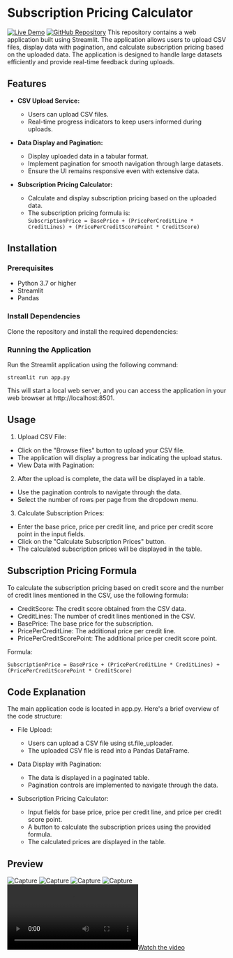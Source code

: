 # Subscription Pricing Calculator
[![Live Demo](https://supersix-projec-p9mb6ja6hasyaz9gfhhmfp.streamlit.app/)](https://supersix-projec-p9mb6ja6hasyaz9gfhhmfp.streamlit.app/)
[![GitHub Repository](https://github.com/Harshita781/Supersix-project/)](https://github.com/Harshita781/Supersix-project/)
This repository contains a web application built using Streamlit. The application allows users to upload CSV files, display data with pagination, and calculate subscription pricing based on the uploaded data. The application is designed to handle large datasets efficiently and provide real-time feedback during uploads.

## Features

- **CSV Upload Service:**
  - Users can upload CSV files.
  - Real-time progress indicators to keep users informed during uploads.
  
- **Data Display and Pagination:**
  - Display uploaded data in a tabular format.
  - Implement pagination for smooth navigation through large datasets.
  - Ensure the UI remains responsive even with extensive data.
  
- **Subscription Pricing Calculator:**
  - Calculate and display subscription pricing based on the uploaded data.
  - The subscription pricing formula is:  
    `SubscriptionPrice = BasePrice + (PricePerCreditLine * CreditLines) + (PricePerCreditScorePoint * CreditScore)`

## Installation

### Prerequisites

- Python 3.7 or higher
- Streamlit
- Pandas

### Install Dependencies

Clone the repository and install the required dependencies:

### Running the Application

Run the Streamlit application using the following command:
```shell
streamlit run app.py
```
This will start a local web server, and you can access the application in your web browser at http://localhost:8501.

## Usage
1. Upload CSV File:

- Click on the "Browse files" button to upload your CSV file.
- The application will display a progress bar indicating the upload status.
- View Data with Pagination:

2. After the upload is complete, the data will be displayed in a table.
   
- Use the pagination controls to navigate through the data.
- Select the number of rows per page from the dropdown menu.
  
3. Calculate Subscription Prices:

- Enter the base price, price per credit line, and price per credit score point in the input fields.
- Click on the "Calculate Subscription Prices" button.
- The calculated subscription prices will be displayed in the table.
  
## Subscription Pricing Formula
To calculate the subscription pricing based on credit score and the number of credit lines mentioned in the CSV, use the following formula:

- CreditScore: The credit score obtained from the CSV data.
- CreditLines: The number of credit lines mentioned in the CSV.
- BasePrice: The base price for the subscription.
- PricePerCreditLine: The additional price per credit line.
- PricePerCreditScorePoint: The additional price per credit score point.
  
Formula:
 ```shell
SubscriptionPrice = BasePrice + (PricePerCreditLine * CreditLines) + (PricePerCreditScorePoint * CreditScore)
```
## Code Explanation
The main application code is located in app.py. Here's a brief overview of the code structure:

- File Upload:
  - Users can upload a CSV file using st.file_uploader.
  - The uploaded CSV file is read into a Pandas DataFrame.
    
- Data Display with Pagination:
  - The data is displayed in a paginated table.
  - Pagination controls are implemented to navigate through the data.
    
- Subscription Pricing Calculator:
  - Input fields for base price, price per credit line, and price per credit score point.
  - A button to calculate the subscription prices using the provided formula.
  - The calculated prices are displayed in the table.
## Preview
![Capture](https://github.com/Harshita781/Supersix-project/blob/main/images/01.png)
![Capture](https://github.com/Harshita781/Supersix-project/blob/main/images/02.png)
![Capture](https://github.com/Harshita781/Supersix-project/blob/main/images/03.png)
![Capture](https://github.com/Harshita781/Supersix-project/blob/main/images/04.png)
[![Watch the video](https://github.com/Harshita781/Supersix-project/blob/main/images/project%20video.mp4)](https://github.com/Harshita781/Supersix-project/blob/main/images/project%20video.mp4)
